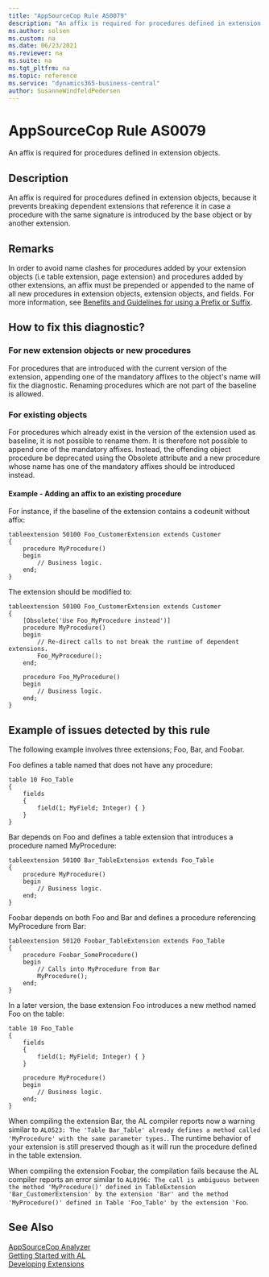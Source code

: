 ```yaml
---
title: "AppSourceCop Rule AS0079"
description: "An affix is required for procedures defined in extension objects, because it prevents breaking dependent extensions that reference it in case a procedure with the same signature is introduced by the base object or by another extension."
ms.author: solsen
ms.custom: na
ms.date: 06/23/2021
ms.reviewer: na
ms.suite: na
ms.tgt_pltfrm: na
ms.topic: reference
ms.service: "dynamics365-business-central"
author: SusanneWindfeldPedersen
---
```

[//]: # (START>DO_NOT_EDIT)
[//]: # (IMPORTANT:Do not edit any of the content between here and the END>DO_NOT_EDIT.)
[//]: # (Any modifications should be made in the .xml files in the ModernDev repo.)
# AppSourceCop Rule AS0079
An affix is required for procedures defined in extension objects.

## Description
An affix is required for procedures defined in extension objects, because it prevents breaking dependent extensions that reference it in case a procedure with the same signature is introduced by the base object or by another extension.

[//]: # (IMPORTANT: END>DO_NOT_EDIT)

## Remarks

In order to avoid name clashes for procedures added by your extension objects (i.e table extension, page extension) and procedures added by other extensions, an affix must be prepended or appended to the name of all new procedures in extension objects, extension objects, and fields. For more information, see [Benefits and Guidelines for using a Prefix or Suffix](../../compliance/apptest-prefix-suffix.md).

## How to fix this diagnostic?

### For new extension objects or new procedures

For procedures that are introduced with the current version of the extension, appending one of the mandatory affixes to the object's name will fix the diagnostic. Renaming procedures which are not part of the baseline is allowed.

### For existing objects

For procedures which already exist in the version of the extension used as baseline, it is not possible to rename them. It is therefore not possible to append one of the mandatory affixes. Instead, the offending object procedure be deprecated using the Obsolete attribute and a new procedure whose name has one of the mandatory affixes should be introduced instead.

#### Example - Adding an affix to an existing procedure

For instance, if the baseline of the extension contains a codeunit without affix:
```AL
tableextension 50100 Foo_CustomerExtension extends Customer
{
    procedure MyProcedure()
    begin
        // Business logic.
    end;
}
```

The extension should be modified to:
```AL
tableextension 50100 Foo_CustomerExtension extends Customer
{
    [Obsolete('Use Foo_MyProcedure instead')]
    procedure MyProcedure()
    begin
        // Re-direct calls to not break the runtime of dependent extensions.
        Foo_MyProcedure();
    end;

    procedure Foo_MyProcedure()
    begin
        // Business logic.
    end;
}
```

## Example of issues detected by this rule

The following example involves three extensions; Foo, Bar, and Foobar.

Foo defines a table named that does not have any procedure:
```AL
table 10 Foo_Table
{
    fields
    {
        field(1; MyField; Integer) { }
    }
}
```

Bar depends on Foo and defines a table extension that introduces a procedure named MyProcedure:
```AL
tableextension 50100 Bar_TableExtension extends Foo_Table
{
    procedure MyProcedure()
    begin
        // Business logic.
    end;
}
```

Foobar depends on both Foo and Bar and defines a procedure referencing MyProcedure from Bar:
```AL
tableextension 50120 Foobar_TableExtension extends Foo_Table
{
    procedure Foobar_SomeProcedure()
    begin
        // Calls into MyProcedure from Bar
        MyProcedure();
    end;
}
```

In a later version, the base extension Foo introduces a new method named Foo on the table:
```AL
table 10 Foo_Table
{
    fields
    {
        field(1; MyField; Integer) { }
    }

    procedure MyProcedure()
    begin
        // Business logic.
    end;
}
```

When compiling the extension Bar, the AL compiler reports now a warning similar to `AL0523: The 'Table Bar_Table' already defines a method called 'MyProcedure' with the same parameter types.`. The runtime behavior of your extension is still preserved though as it will run the procedure defined in the table extension.

When compiling the extension Foobar, the compilation fails because the AL compiler reports an error similar to `AL0196: The call is ambiguous between the method 'MyProcedure()' defined in TableExtension 'Bar_CustomerExtension' by the extension 'Bar' and the method 'MyProcedure()' defined in Table 'Foo_Table' by the extension 'Foo`.

## See Also  
[AppSourceCop Analyzer](appsourcecop.md)  
[Getting Started with AL](../devenv-get-started.md)  
[Developing Extensions](../devenv-dev-overview.md)  
